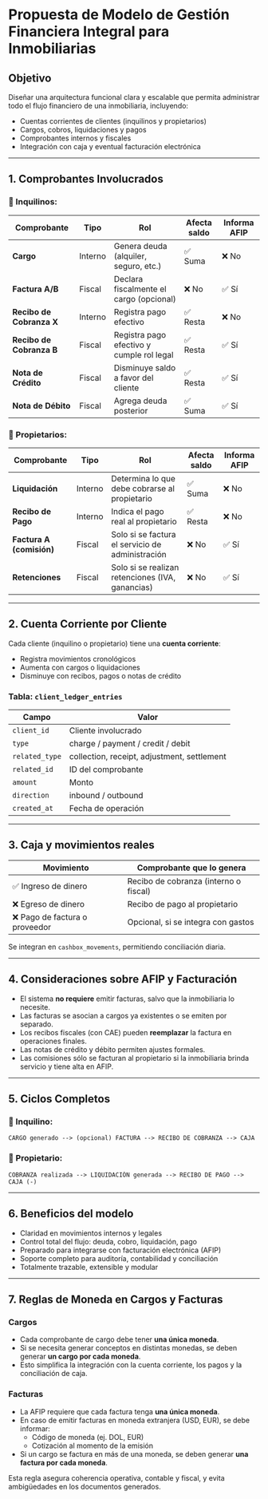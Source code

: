 # Propuesta de Modelo de Gestión Financiera Integral para Inmobiliarias

## Objetivo

Diseñar una arquitectura funcional clara y escalable que permita administrar todo el flujo financiero de una inmobiliaria, incluyendo:

- Cuentas corrientes de clientes (inquilinos y propietarios)
- Cargos, cobros, liquidaciones y pagos
- Comprobantes internos y fiscales
- Integración con caja y eventual facturación electrónica

---

## 1. Comprobantes Involucrados

### 💼 Inquilinos:

| Comprobante | Tipo | Rol | Afecta saldo | Informa AFIP |
| ----------- | ---- | --- | ------------ | ------------ |
| **Cargo** | Interno | Genera deuda (alquiler, seguro, etc.) | ✅ Suma | ❌ No |
| **Factura A/B** | Fiscal | Declara fiscalmente el cargo (opcional) | ❌ No | ✅ Sí |
| **Recibo de Cobranza X** | Interno | Registra pago efectivo | ✅ Resta | ❌ No |
| **Recibo de Cobranza B** | Fiscal | Registra pago efectivo y cumple rol legal | ✅ Resta | ✅ Sí |
| **Nota de Crédito** | Fiscal | Disminuye saldo a favor del cliente | ✅ Resta | ✅ Sí |
| **Nota de Débito** | Fiscal | Agrega deuda posterior | ✅ Suma | ✅ Sí |

### 👤 Propietarios:

| Comprobante | Tipo | Rol | Afecta saldo | Informa AFIP |
| ----------- | ---- | --- | ------------ | ------------ |
| **Liquidación** | Interno | Determina lo que debe cobrarse al propietario | ✅ Suma | ❌ No |
| **Recibo de Pago** | Interno | Indica el pago real al propietario | ✅ Resta | ❌ No |
| **Factura A (comisión)** | Fiscal | Solo si se factura el servicio de administración | ❌ No | ✅ Sí |
| **Retenciones** | Fiscal | Solo si se realizan retenciones (IVA, ganancias) | ❌ No | ✅ Sí |

---

## 2. Cuenta Corriente por Cliente

Cada cliente (inquilino o propietario) tiene una **cuenta corriente**:

- Registra movimientos cronológicos
- Aumenta con cargos o liquidaciones
- Disminuye con recibos, pagos o notas de crédito

### Tabla: `client_ledger_entries`

| Campo | Valor |
| ----- | ----- |
| `client_id` | Cliente involucrado |
| `type` | charge / payment / credit / debit |
| `related_type` | collection, receipt, adjustment, settlement |
| `related_id` | ID del comprobante |
| `amount` | Monto |
| `direction` | inbound / outbound |
| `created_at` | Fecha de operación |

---

## 3. Caja y movimientos reales

| Movimiento | Comprobante que lo genera |
| ---------- | ------------------------- |
| ✅ Ingreso de dinero | Recibo de cobranza (interno o fiscal) |
| ❌ Egreso de dinero | Recibo de pago al propietario |
| ❌ Pago de factura o proveedor | Opcional, si se integra con gastos |

Se integran en `cashbox_movements`, permitiendo conciliación diaria.

---

## 4. Consideraciones sobre AFIP y Facturación

- El sistema **no requiere** emitir facturas, salvo que la inmobiliaria lo necesite.
- Las facturas se asocian a cargos ya existentes o se emiten por separado.
- Los recibos fiscales (con CAE) pueden **reemplazar** la factura en operaciones finales.
- Las notas de crédito y débito permiten ajustes formales.
- Las comisiones sólo se facturan al propietario si la inmobiliaria brinda servicio y tiene alta en AFIP.

---

## 5. Ciclos Completos

### 🏡 Inquilino:

```
CARGO generado --> (opcional) FACTURA --> RECIBO DE COBRANZA --> CAJA
```

### 👥 Propietario:

```
COBRANZA realizada --> LIQUIDACIÓN generada --> RECIBO DE PAGO --> CAJA (-)
```

---

## 6. Beneficios del modelo

- Claridad en movimientos internos y legales
- Control total del flujo: deuda, cobro, liquidación, pago
- Preparado para integrarse con facturación electrónica (AFIP)
- Soporte completo para auditoría, contabilidad y conciliación
- Totalmente trazable, extensible y modular

---

## 7. Reglas de Moneda en Cargos y Facturas

### Cargos

- Cada comprobante de cargo debe tener **una única moneda**.
- Si se necesita generar conceptos en distintas monedas, se deben generar **un cargo por cada moneda**.
- Esto simplifica la integración con la cuenta corriente, los pagos y la conciliación de caja.

### Facturas

- La AFIP requiere que cada factura tenga **una única moneda**.
- En caso de emitir facturas en moneda extranjera (USD, EUR), se debe informar:
  - Código de moneda (ej. DOL, EUR)
  - Cotización al momento de la emisión
- Si un cargo se factura en más de una moneda, se deben generar **una factura por cada moneda**.

Esta regla asegura coherencia operativa, contable y fiscal, y evita ambigüedades en los documentos generados.
